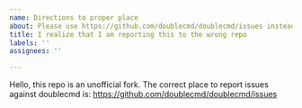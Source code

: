 ```yaml
---
name: Directions to proper place
about: Please use https://github.com/doublecmd/doublecmd/issues instead.
title: I realize that I am reporting this to the wrong repo
labels: ''
assignees: ''

---
```


Hello, this repo is an unofficial fork. The correct place to report issues against doublecmd is:
https://github.com/doublecmd/doublecmd/issues
